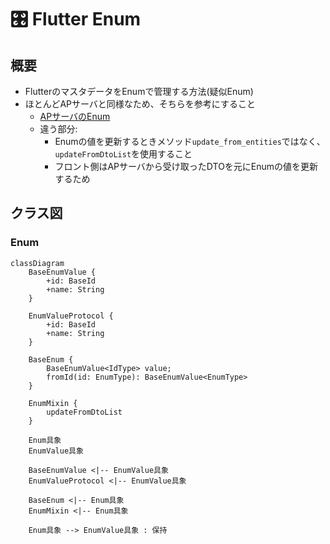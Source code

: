 # 🎛️ Flutter Enum

## 概要
- FlutterのマスタデータをEnumで管理する方法(疑似Enum)
- ほとんどAPサーバと同様なため、そちらを参考にすること
  - [APサーバのEnum](../api/Enum-ap_server_enum.md)
  - 違う部分: 
    - Enumの値を更新するときメソッド`update_from_entities`ではなく、
    `updateFromDtoList`を使用すること
    - フロント側はAPサーバから受け取ったDTOを元にEnumの値を更新するため

## クラス図
### Enum

```mermaid
classDiagram
    BaseEnumValue {
        +id: BaseId
        +name: String
    }

    EnumValueProtocol {
        +id: BaseId
        +name: String
    }

    BaseEnum {
        BaseEnumValue<IdType> value;
        fromId(id: EnumType): BaseEnumValue<EnumType>
    }

    EnumMixin {
        updateFromDtoList
    }

    Enum具象
    EnumValue具象
    
    BaseEnumValue <|-- EnumValue具象
    EnumValueProtocol <|-- EnumValue具象
    
    BaseEnum <|-- Enum具象
    EnumMixin <|-- Enum具象

    Enum具象 --> EnumValue具象 : 保持
```
